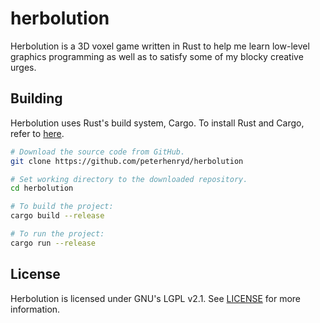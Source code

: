 # herbolution

Herbolution is a 3D voxel game written in Rust to help me learn low-level graphics programming as well as to satisfy some
of my blocky creative urges.

## Building

Herbolution uses Rust's build system, Cargo. To install Rust and Cargo, refer to [here](https://rustup.rs).

```bash
# Download the source code from GitHub.
git clone https://github.com/peterhenryd/herbolution

# Set working directory to the downloaded repository.
cd herbolution

# To build the project:
cargo build --release

# To run the project:
cargo run --release
```

## License

Herbolution is licensed under GNU's LGPL v2.1. See [LICENSE](LICENSE) for more information.
